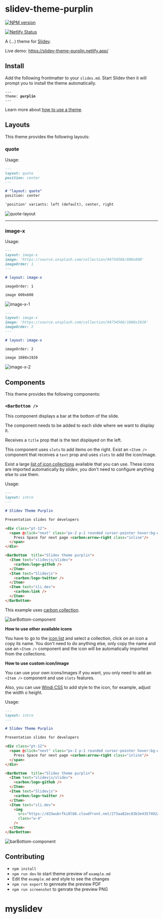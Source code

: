 # slidev-theme-purplin

[![NPM version](https://img.shields.io/npm/v/slidev-theme-purplin?color=3AB9D4&label=)](https://www.npmjs.com/package/slidev-theme-purplin)

[![Netlify Status](https://api.netlify.com/api/v1/badges/c011b5f3-5d1f-4c16-a1df-929b1e503724/deploy-status)](https://app.netlify.com/sites/slidev-theme-purplin/deploys)

A (...) theme for [Slidev](https://github.com/slidevjs/slidev).

<!--
run `npm run dev` to check out the slides for more details of how to start writing a theme
-->

<!--
put some screenshots here to demonstrate your theme,
-->

Live demo: https://slidev-theme-purplin.netlify.app/

## Install

Add the following frontmatter to your `slides.md`. Start Slidev then it will prompt you to install the theme automatically.

<pre><code>---
theme: <b>purplin</b>
---</code></pre>

Learn more about [how to use a theme](https://sli.dev/themes/use).

## Layouts

This theme provides the following layouts:

### quote

Usage:

```markdown
---
layout: quote
position: center
---

# "layout: quote"
position: center

'position' variants: left (default), center, right
```

![quote-layout](https://user-images.githubusercontent.com/13499566/118434542-dd60d500-b6a2-11eb-9f4e-1759abe19349.png)

---

### image-x

Usage:

```markdown
---
layout: image-x
image: 'https://source.unsplash.com/collection/94734566/600x600'
imageOrder: 1
---

# layout: image-x

imageOrder: 1

image 600x600
```

![image-x-1](https://user-images.githubusercontent.com/13499566/118434655-07b29280-b6a3-11eb-902c-3b142d57a770.png)

```markdown
---
layout: image-x
image: 'https://source.unsplash.com/collection/94734566/1080x1920'
imageOrder: 2
---

# layout: image-x

imageOrder: 2

image 1080x1920
```

![image-x-2](https://user-images.githubusercontent.com/13499566/118434696-1a2ccc00-b6a3-11eb-9655-e740b330b2de.png)

## Components

This theme provides the following components:

### `<BarBottom />`

This component displays a bar at the bottom of the slide.

The component needs to be added to each slide where we want to display it.

Receives a `title` prop that is the text displayed on the left.

This component uses `slots` to add items on the right. Exist an `<Item />` component that receives a `text` prop and uses `slots` to add the icon/image.

Exist a large [list of icon collections](https://icones.js.org/collection) available that you can use. These icons are imported automatically by _slidev_, you don't need to configure anything else to use them.

Usage:

```markdown
---
layout: intro
---

# Slidev Theme Purplin

Presentation slides for developers

<div class="pt-12">
  <span @click="next" class="px-2 p-1 rounded cursor-pointer hover:bg-white hover:bg-opacity-10">
    Press Space for next page <carbon:arrow-right class="inline"/>
  </span>
</div>

<BarBottom  title="Slidev theme purplin">
  <Item text="slidevjs/slidev">
    <carbon:logo-github />
  </Item>
  <Item text="Slidevjs">
    <carbon:logo-twitter />
  </Item>
  <Item text="sli.dev">
    <carbon:link />
  </Item>
</BarBottom>
```

This example uses [carbon collection](https://icones.js.org/collection/carbon).

![barBottom-component](https://user-images.githubusercontent.com/13499566/118434724-287ae800-b6a3-11eb-8e7c-b52d5765245a.png)

**How to use other available icons**

You have to go to the [icon list](https://icones.js.org/collection) and select a collection, click on an icon a copy its name. You don't need to do anything else, only copy the name and use an `<Item />` component and the icon will be automatically imported from the collections.

**How to use custom icon/image**

You can use your own icons/images if you want, you only need to add an `<Item />` component and use `slots` features.

Also, you can use [Windi CSS](https://windicss.org/) to add style to the icon, for example, adjust the width o height.

Usage:

```markdown
---
layout: intro
---

# Slidev Theme Purplin

Presentation slides for developers

<div class="pt-12">
  <span @click="next" class="px-2 p-1 rounded cursor-pointer hover:bg-white hover:bg-opacity-10">
    Press Space for next page <carbon:arrow-right class="inline"/>
  </span>
</div>

<BarBottom  title="Slidev theme purplin">
  <Item text="slidevjs/slidev">
    <carbon:logo-github />
  </Item>
  <Item text="Slidevjs">
    <carbon:logo-twitter />
  </Item>
  <Item text="sli.dev">
    <img
      src="https://d33wubrfki0l68.cloudfront.net/273aa82ec83b3e4357492a201fb68048af1c3e6a/8f657/logo.svg"
      class="w-4"
    />
  </Item>
</BarBottom>
```

![barBottom-component](https://user-images.githubusercontent.com/13499566/139119534-4398a2ff-4f83-4282-9d12-bf5f27b99174.png)

## Contributing

- `npm install`
- `npm run dev` to start theme preview of `example.md`
- Edit the `example.md` and style to see the changes
- `npm run export` to genreate the preview PDF
- `npm run screenshot` to genrate the preview PNG
# myslidev
